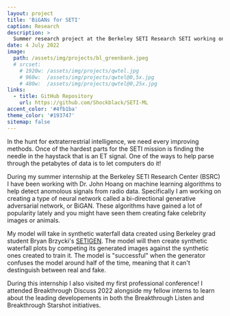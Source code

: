 ```yaml
---
layout: project
title: 'BiGANs for SETI'
caption: Research
description: >
  Summer research project at the Berkeley SETI Research SETI working on Bi-Directional Generative Adversarial Networks.
date: 4 July 2022
image: 
  path: /assets/img/projects/bl_greenbank.jpeg
  # srcset: 
    # 1920w: /assets/img/projects/qwtel.jpg
    # 960w:  /assets/img/projects/qwtel@0,5x.jpg
    # 480w:  /assets/img/projects/qwtel@0,25x.jpg
links:
  - title: GitHub Repository
    url: https://github.com/Shockblack/SETI-ML
accent_color: '#4fb1ba'
theme_color: '#193747'
sitemap: false
---
```

In the hunt for extraterrestrial intelligence, we need every improving methods.
Once of the hardest parts for the SETI mission is finding the needle in the haystack that is an ET signal.
One of the ways to help parse through the petabytes of data is to let computers do it!

During my summer internship at the Berkeley SETI Research Center (BSRC) I have been working with Dr. John Hoang on machine learning algorithms to help detect anomolous signals from radio data.
Specifically I am working on creating a type of neural network called a bi-directional generative adversarial network, or BiGAN.
These algorithms have gained a lot of popularity lately and you might have seen them creating fake celebrity images or animals.

My model will take in synthetic waterfall data created using Berkeley grad student Bryan Brzycki's [SETIGEN].
The model will then create synthetic waterfall plots by competing its generated images against the synthetic ones created to train it.
The model is "successful" when the generator confuses the model around half of the time, meaning that it can't destinguish between real and fake.

During this internship I also visited my first professional conference!
I attended Breakthrough Discuss 2022 alongside my fellow interns to learn about the leading developements in both the Breakthrough Listen and Breakthrough Starshot initiatives.

[SETIGEN]: https://github.com/bbrzycki/setigen